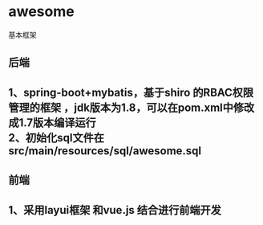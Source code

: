 # awesome
基本框架
<h2>后端<h2>
1、spring-boot+mybatis，基于shiro 的RBAC权限管理的框架 ，jdk版本为1.8，可以在pom.xml中修改成1.7版本编译运行 <br/>
2、初始化sql文件在 src/main/resources/sql/awesome.sql

<h2>前端<h2>
1、采用layui框架 和vue.js 结合进行前端开发
